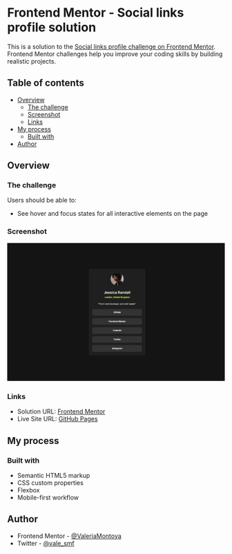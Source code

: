 # Frontend Mentor - Social links profile solution

This is a solution to the [Social links profile challenge on Frontend Mentor](https://www.frontendmentor.io/challenges/social-links-profile-UG32l9m6dQ). Frontend Mentor challenges help you improve your coding skills by building realistic projects. 

## Table of contents

- [Overview](#overview)
  - [The challenge](#the-challenge)
  - [Screenshot](#screenshot)
  - [Links](#links)
- [My process](#my-process)
  - [Built with](#built-with)
- [Author](#author)

## Overview

### The challenge

Users should be able to:

- See hover and focus states for all interactive elements on the page

### Screenshot

![](./social-links-profile.jpeg)


### Links

- Solution URL: [Frontend Mentor](https://your-solution-url.com)
- Live Site URL: [GitHub Pages](https://valeriamontoya.github.io/social-links-profile/)

## My process

### Built with

- Semantic HTML5 markup
- CSS custom properties
- Flexbox
- Mobile-first workflow

## Author

- Frontend Mentor - [@ValeriaMontoya](https://www.frontendmentor.io/profile/ValeriaMontoya)
- Twitter - [@vale_smf](https://twitter.com/vale_smf)